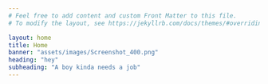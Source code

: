 ```yaml
---
# Feel free to add content and custom Front Matter to this file.
# To modify the layout, see https://jekyllrb.com/docs/themes/#overriding-theme-defaults

layout: home
title: Home
banner: "assets/images/Screenshot_400.png"
heading: "hey"
subheading: "A boy kinda needs a job"
---
```

